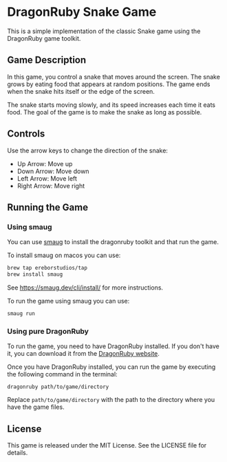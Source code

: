 # DragonRuby Snake Game

This is a simple implementation of the classic Snake game using the DragonRuby game toolkit.

## Game Description

In this game, you control a snake that moves around the screen. The snake grows by eating food that appears at random positions. The game ends when the snake hits itself or the edge of the screen.

The snake starts moving slowly, and its speed increases each time it eats food. The goal of the game is to make the snake as long as possible.

## Controls

Use the arrow keys to change the direction of the snake:

- Up Arrow: Move up
- Down Arrow: Move down
- Left Arrow: Move left
- Right Arrow: Move right

## Running the Game

### Using smaug
You can use [smaug](https://smaug.dev/) to install the dragonruby toolkit and that run the game.

To install smaug on macos you can use:

```bash
brew tap ereborstudios/tap
brew install smaug
```

See https://smaug.dev/cli/install/ for more instructions.

To run the game using smaug you can use:

```bash
smaug run
```

### Using pure DragonRuby

To run the game, you need to have DragonRuby installed. If you don't have it, you can download it from the [DragonRuby website](http://dragonruby.org).

Once you have DragonRuby installed, you can run the game by executing the following command in the terminal:

```
dragonruby path/to/game/directory
```

Replace `path/to/game/directory` with the path to the directory where you have the game files.

## License

This game is released under the MIT License. See the LICENSE file for details.
